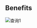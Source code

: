 ## Benefits
![查询1](https://github.com/jdcloudcom/cn/blob/jdworkspaces/image/JDWorkSpaces/%E4%BA%A7%E5%93%81%E4%BC%98%E5%8A%BF02.png)
